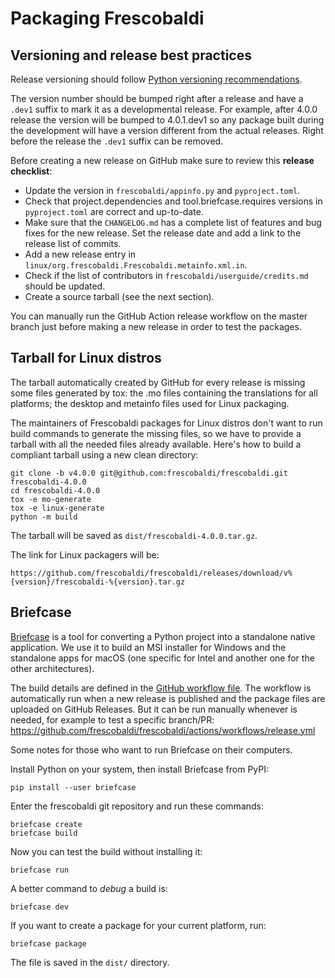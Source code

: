 # Packaging Frescobaldi

## Versioning and release best practices

Release versioning should follow
[Python versioning recommendations](https://packaging.python.org/en/latest/discussions/versioning/).

The version number should be bumped right after a release and have a
`.dev1` suffix to mark it as a developmental release.
For example, after 4.0.0 release the version will be bumped to
4.0.1.dev1 so any package built during the development will have
a version different from the actual releases. Right before the
release the `.dev1` suffix can be removed.

Before creating a new release on GitHub make sure to review this
**release checklist**:

- Update the version in `frescobaldi/appinfo.py` and `pyproject.toml`.
- Check that project.dependencies and tool.briefcase.requires versions
  in `pyproject.toml` are correct and up-to-date.
- Make sure that the `CHANGELOG.md` has a complete list of features
  and bug fixes for the new release. Set the release date and add
  a link to the release list of commits.
- Add a new release entry in `linux/org.frescobaldi.Frescobaldi.metainfo.xml.in`.
- Check if the list of contributors in `frescobaldi/userguide/credits.md`
  should be updated.
- Create a source tarball (see the next section).

You can manually run the GitHub Action release workflow on the master
branch just before making a new release in order to test the packages.


## Tarball for Linux distros

The tarball automatically created by GitHub for every release
is missing some files generated by tox: the .mo files containing
the translations for all platforms; the desktop and metainfo
files used for Linux packaging.

The maintainers of Frescobaldi packages for Linux distros don't want
to run build commands to generate the missing files, so we have to
provide a tarball with all the needed files already available.
Here's how to build a compliant tarball using a new clean directory:

```
git clone -b v4.0.0 git@github.com:frescobaldi/frescobaldi.git frescobaldi-4.0.0
cd frescobaldi-4.0.0
tox -e mo-generate
tox -e linux-generate
python -m build
```

The tarball will be saved as `dist/frescobaldi-4.0.0.tar.gz`.

The link for Linux packagers will be:

```
https://github.com/frescobaldi/frescobaldi/releases/download/v%{version}/frescobaldi-%{version}.tar.gz
```


## Briefcase

[Briefcase](https://briefcase.readthedocs.io/) is a tool for
converting a Python project into a standalone native application.
We use it to build an MSI installer for Windows and the standalone
apps for macOS (one specific for Intel and another one for the other
architectures).

The build details are defined in the [GitHub workflow file](.github/workflows/release.yml).
The workflow is automatically run when a new release is published
and the package files are uploaded on GitHub Releases. But it can
be run manually whenever is needed, for example to test a specific
branch/PR:
https://github.com/frescobaldi/frescobaldi/actions/workflows/release.yml

Some notes for those who want to run Briefcase on their computers.

Install Python on your system, then install Briefcase from PyPI:

```
pip install --user briefcase
```

Enter the frescobaldi git repository and run these commands:

```
briefcase create
briefcase build
```

Now you can test the build without installing it:

```
briefcase run
```

A better command to *debug* a build is:

```
briefcase dev
```

If you want to create a package for your current platform, run:

```
briefcase package
```

The file is saved in the `dist/` directory.

